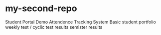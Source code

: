# my-second-repo
Student Portal Demo
Attendence Tracking System
Basic student portfolio
weekly test / cyclic test results
semister results
